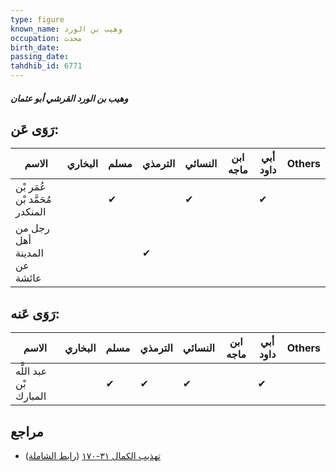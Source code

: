 ```yaml
---
type: figure
known_name: وهيب بن الورد
occupation: محدث
birth_date:
passing_date:
tahdhib_id: 6771
---
```

##### وهيب بن الورد القرشي أبو عثمان

## رَوَى عَن:
| الاسم                          | البخاري | مسلم | الترمذي | النسائي | ابن ماجه | أبي داود | Others |
| ------------------------------ | ------- | ---- | ------- | ------- | -------- | -------- | ------ |
| عُمَر بْن مُحَمَّد بْن المنكدر |         | ✔    |         | ✔       |          | ✔        |        |
| رجل من أهل المدينة عن عائشة    |         |      | ✔       |         |          |          |        |
## رَوَى عَنه:
| الاسم                  | البخاري | مسلم | الترمذي | النسائي | ابن ماجه | أبي داود | Others |
| ---------------------- | ------- | ---- | ------- | ------- | -------- | -------- | ------ |
| عبد اللَّه بْن المبارك |         | ✔    | ✔       | ✔       |          | ✔        |        |
## مراجع
- [تهذيب الكمال ٣١-١٧٠](obsidian://open?vault=Tahdhib-al-Kamal&file=Figures/٦٧٧١-وهيب%20بن%20الورد%20القرشي%20أبو%20عثمان) ([رابط الشاملة](https://shamela.ws/book/3722/16718))